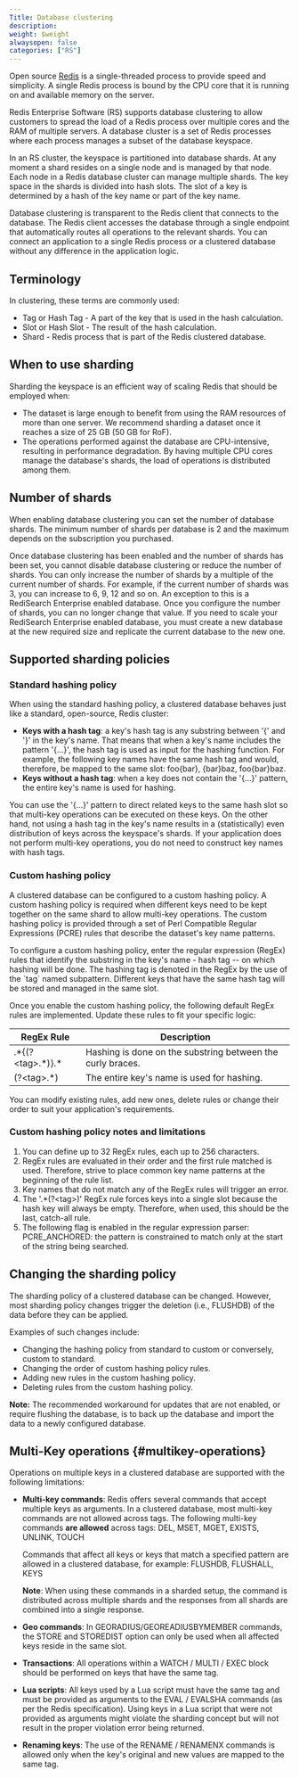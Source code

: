 ```yaml
---
Title: Database clustering
description:
weight: $weight
alwaysopen: false
categories: ["RS"]
---
```

Open source [Redis](https://redislabs.com/redis-features/redis) is a single-threaded process
to provide speed and simplicity.
A single Redis process is bound by the CPU core that it is running on and available memory on the server.

Redis Enterprise Software (RS) supports database clustering to allow customers
to spread the load of a Redis process over multiple cores and the RAM of multiple servers.
A database cluster is a set of Redis processes where each process manages a subset of the database keyspace.

In an RS cluster, the keyspace is partitioned into database shards.
At any moment a shard resides on a single node and is managed by that node.
Each node in a Redis database cluster can manage multiple shards.
The key space in the shards is divided into hash slots.
The slot of a key is determined by a hash of the key name or part of the key name.

Database clustering is transparent to the Redis client that connects to the database.
The Redis client accesses the database through a single endpoint that automatically routes all operations to the relevant shards.
You can connect an application to a single Redis process or a clustered database without any difference in the application logic.

## Terminology

In clustering, these terms are commonly used:

- Tag or Hash Tag - A part of the key that is used in the hash calculation.
- Slot or Hash Slot - The result of the hash calculation.
- Shard - Redis process that is part of the Redis clustered database.

## When to use sharding

Sharding the keyspace is an efficient way of scaling Redis that should
be employed when:

- The dataset is large enough to benefit from using the RAM resources
    of more than one server. We recommend sharding a dataset
    once it reaches a size of 25 GB (50 GB for RoF).
- The operations performed against the database are CPU-intensive,
    resulting in performance degradation. By having multiple CPU cores
    manage the database's shards, the load of operations is distributed
    among them.

## Number of shards

When enabling database clustering you can set the number of database
shards. The minimum number of shards per database is 2 and the maximum
depends on the subscription you purchased.

Once database clustering has been enabled and the number of shards has
been set, you cannot disable database clustering or reduce the number of
shards. You can only increase the number of shards by a multiple of the
current number of shards. For example, if the current number of shards
was 3, you can increase to 6, 9, 12 and so on. An exception to this is a
RediSearch Enterprise enabled database. Once you configure the number of
shards, you can no longer change that value. If you need to scale your
RediSearch Enterprise enabled database, you must create a new database
at the new required size and replicate the current database to the new
one.

## Supported sharding policies

### Standard hashing policy

When using the standard hashing policy, a clustered database behaves
just like a standard, open-source, Redis cluster:

- **Keys with a hash tag**: a key's hash tag is any substring between
    '{' and '}' in the key's name. That means that when a key's name
    includes the pattern '{...}', the hash tag is used as input for the
    hashing function. For example, the following key names have the same
    hash tag and would, therefore, be mapped to the same slot: foo{bar},
    {bar}baz, foo{bar}baz.
- **Keys without a hash tag**: when a key does not contain the '{...}'
    pattern, the entire key's name is used for hashing.

You can use the '{...}' pattern to direct related keys to the same hash
slot so that multi-key operations can be executed on these keys. On the
other hand, not using a hash tag in the key's name results in a
(statistically) even distribution of keys across the keyspace's shards.
If your application does not perform multi-key operations, you do not
need to construct key names with hash tags.

### Custom hashing policy

A clustered database can be configured to a custom hashing policy. A
custom hashing policy is required when different keys need to be kept
together on the same shard to allow multi-key operations. The custom
hashing policy is provided through a set of Perl Compatible Regular
Expressions (PCRE) rules that describe the dataset's key name patterns.

To configure a custom hashing policy, enter the regular expression
(RegEx) rules that identify the substring in the key's name - hash tag
-- on which hashing will be done. The hashing tag is denoted in the
RegEx by the use of the \`tag\` named subpattern. Different keys that
have the same hash tag will be stored and managed in the same slot.

Once you enable the custom hashing policy, the following default RegEx
rules are implemented. Update these rules to fit your specific logic:

|  RegEx Rule | Description |
|  ------ | ------ |
|  .\*{(?\<tag\>.\*)}.\* | Hashing is done on the substring between the curly braces. |
|  (?\<tag\>.\*) | The entire key's name is used for hashing. |

You can modify existing rules, add new ones, delete rules or change
their order to suit your application's requirements.

### Custom hashing policy notes and limitations

1. You can define up to 32 RegEx rules, each up to 256 characters.
2. RegEx rules are evaluated in their order and the first rule matched
    is used. Therefore, strive to place common key name patterns at the
    beginning of the rule list.
3. Key names that do not match any of the RegEx rules will trigger an
    error.
4. The '.\*(?\<tag\>)' RegEx rule forces keys into a single slot
    because the hash key will always be empty. Therefore, when used,
    this should be the last, catch-all rule.
5. The following flag is enabled in the regular expression parser:
    PCRE_ANCHORED: the pattern is constrained to match only at the
    start of the string being searched.

## Changing the sharding policy

The sharding policy of a clustered database can be changed. However,
most sharding policy changes trigger the deletion (i.e., FLUSHDB) of the
data before they can be applied.

Examples of such changes include:

- Changing the hashing policy from standard to custom or conversely,
    custom to standard.
- Changing the order of custom hashing policy rules.
- Adding new rules in the custom hashing policy.
- Deleting rules from the custom hashing policy.

**Note:** The recommended workaround for updates that are not enabled,
or require flushing the database, is to back up the database and import
the data to a newly configured database.

## Multi-Key operations {#multikey-operations}

Operations on multiple keys in a clustered database are supported with
the following limitations:

- **Multi-key commands**: Redis offers several commands that accept
    multiple keys as arguments. In a clustered database, most multi-key
    commands are not allowed across tags. The following multi-key
    commands **are allowed** across tags: DEL, MSET, MGET, EXISTS, UNLINK, TOUCH

    Commands that affect all keys or keys that match a specified pattern are allowed
    in a clustered database, for example: FLUSHDB, FLUSHALL, KEYS

    **Note**: When using these commands in a sharded setup, the command
    is distributed across multiple shards and the responses from all
    shards are combined into a single response.

- **Geo commands**: In GEORADIUS/GEOREADIUSBYMEMBER commands, the
    STORE and STOREDIST option can only be used when all affected keys
    reside in the same slot.
- **Transactions**: All operations within a WATCH / MULTI / EXEC block
    should be performed on keys that have the same tag.
- **Lua scripts**: All keys used by a Lua script must have the same
    tag and must be provided as arguments to the EVAL / EVALSHA commands
    (as per the Redis specification). Using keys in a Lua script that
    were not provided as arguments might violate the sharding concept
    but will not result in the proper violation error being returned.
- **Renaming keys**: The use of the RENAME / RENAMENX commands is
    allowed only when the key's original and new values are mapped to
    the same tag.
